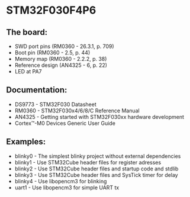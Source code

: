 STM32F030F4P6
=============

The board:
----------

 * SWD port pins (RM0360 - 26.3.1, p. 709)
 * Boot pin (RM0360 - 2.5, p. 44)
 * Memory map (RM0360 - 2.2.2, p. 38)
 * Reference design (AN4325 - 6, p. 22)
 * LED at PA7

Documentation:
--------------

 * DS9773 - STM32F030 Datasheet
 * RM0360 - STM32F030x4/6/8/C Reference Manual
 * AN4325 - Getting started with STM32F030xx hardware development
 * Cortex™-M0 Devices Generic User Guide

Examples:
---------

 * blinky0 - The simplest blinky project without external dependencies
 * blinky1 - Use STM32Cube header files for register adresses
 * blinky2 - Use STM32Cube header files and startup code and stdlib
 * blinky3 - Use STM32Cube header files and SysTick timer for delay
 * blinky4 - Use libopencm3 for blinking
 * uart1   - Use libopencm3 for simple UART tx
